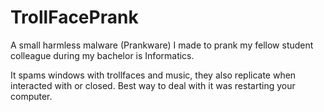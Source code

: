 # TrollFacePrank

A small harmless malware (Prankware) I made to prank my fellow student colleague during my bachelor is Informatics.

It spams windows with trollfaces and music, they also replicate when interacted with or closed.
Best way to deal with it was restarting your computer.



